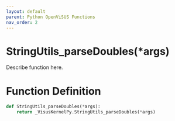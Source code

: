 ```yaml
---
layout: default
parent: Python OpenViSUS Functions
nav_order: 2
---
```


# StringUtils_parseDoubles(*args)

Describe function here.

# Function Definition

```python
def StringUtils_parseDoubles(*args):
    return _VisusKernelPy.StringUtils_parseDoubles(*args)
```
